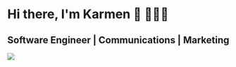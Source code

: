 # Hi there, I'm Karmen :ocean: 👩🏾‍💻
## Software Engineer | Communications |  Marketing

 [![](http://img.youtube.com/vi/r4KEgfgiZsg/0.jpg)](http://www.youtube.com/watch?v=r4KEgfgiZsg "")



